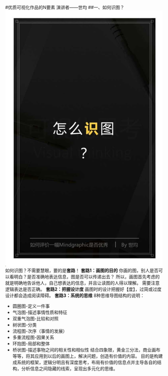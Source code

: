 #优质可视化作品的N要素
演讲者——世均
##一、如何识图？
![](./_image/2017-02-12-11-54-45.jpg)
如何识图？不需要慧眼，要的是**套路**！
**套路1：画图的目的**
你画的图，别人是否可以看明白？是否准确地表达信息，图是否可以传递出去？
所以，画图首先考虑的就是明确地告诉他人，自己想表达的信息，并且让读图的人得以理解。
需要注意逻辑表达是否正确。
**套路2：把握设计度**
画图时的设计把握好【度】，过简或过度设计都会造成阅读障碍。
**套路3：系统的思维**
8种思维导图结构的说明：
* 圆圈图-定义一件事
* 气泡图-描述事情性质和特征
* 双重气泡图-比较和对照
* 树状图-分类
* 流程图-次序（事情的发展）
* 多重流程图-因果关系
* 环抱图-局部和整体
* 桥状图-描述事物之间的相关性和相似性
结合四象限，黄金三分法，商业画布等等，将其应用到以后的画图上，解决问题，创造有价值的内容。
目的是构建成系统的框架，逻辑分明且有深度思考，布局有价值的信息点并主导各自的结构，分析信息之间隐藏的线索，呈现出多元化的思维。


